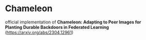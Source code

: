# Chameleon
official implementation of **Chameleon: Adapting to Peer Images for Planting Durable Backdoors in Federated Learning** (https://arxiv.org/abs/2304.12961)
